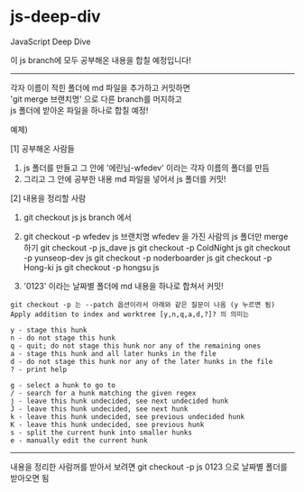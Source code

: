 # js-deep-div
JavaScript Deep Dive

이 js branch에 모두 공부해온 내용을 합칠 예정입니다!

***

각자 이름이 적힌 폴더에 md 파일을 추가하고 커밋하면  
'git merge 브랜치명' 으로 다른 branch를 머지하고  
js 폴더에 받아온 파일을 하나로 합칠 예정!

예제)

[1] 공부해온 사람들

1. js 폴더를 만들고 그 안에 '에린님-wfedev' 이라는 각자 이름의 폴더를 만듬
2. 그리고 그 안에 공부한 내용 md 파일을 넣어서 js 폴더를 커밋!

[2] 내용을 정리할 사람

1. git checkout js             js branch 에서
2. git checkout -p wfedev js   브랜치명 wfedev 을 가진 사람의 js 폴더만 merge 하기
git checkout -p js_dave js
git checkout -p ColdNight js
git checkout -p yunseop-dev js
git checkout -p noderboarder js
git checkout -p Hong-ki js
git checkout -p hongsu js

3. '0123' 이라는 날짜별 폴더에 md 내용을 하나로 합쳐서 커밋!


```
git checkout -p 는 --patch 옵션이라서 아래와 같은 질문이 나옴 (y 누르면 됨)
Apply addition to index and worktree [y,n,q,a,d,?]? 의 의미는

y - stage this hunk
n - do not stage this hunk
q - quit; do not stage this hunk nor any of the remaining ones
a - stage this hunk and all later hunks in the file
d - do not stage this hunk nor any of the later hunks in the file
? - print help

g - select a hunk to go to
/ - search for a hunk matching the given regex
j - leave this hunk undecided, see next undecided hunk
J - leave this hunk undecided, see next hunk
k - leave this hunk undecided, see previous undecided hunk
K - leave this hunk undecided, see previous hunk
s - split the current hunk into smaller hunks
e - manually edit the current hunk
```

***

내용을 정리한 사람꺼를 받아서 보려면
git checkout -p js 0123 으로 날짜별 폴더를 받아오면 됨

